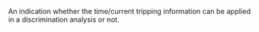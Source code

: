 ﻿An indication whether the time/current tripping information can be applied in a discrimination
analysis or not.